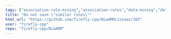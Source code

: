 ```yaml
---
tags: ["association-rule-mining","association-rules","data-mining","data-science","enhancement","evolutionary-algorithms","help-wanted","swarm-intelligence"]
title: "Do not save \"similar rules\""
html_url: "https://github.com/firefly-cpp/NiaARM/issues/103"
user: "firefly-cpp"
repo: "firefly-cpp/NiaARM"
---
```


